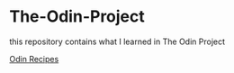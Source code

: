 # The-Odin-Project
this repository contains what I learned in The Odin Project

[Odin Recipes](HTML_Foundations/odin-recipes/index.html)
